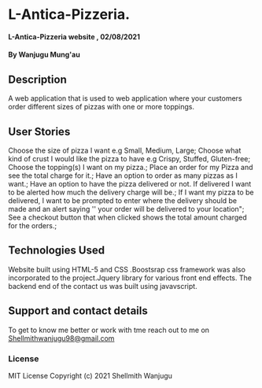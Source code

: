 # L-Antica-Pizzeria.
#### L-Antica-Pizzeria website , 02/08/2021
#### By **Wanjugu Mung'au**
## Description
A web application that is used to web application where your customers order different sizes of pizzas with one or more toppings. 
## User Stories
Choose the size of pizza I want e.g Small, Medium, Large;
Choose what kind of crust I would like the pizza to have e.g Crispy, Stuffed, Gluten-free;
Choose the topping(s) I want on my pizza.;
Place an order for my Pizza and see the total charge for it.;
Have an option to order as many pizzas as I want.;
Have an option to have the pizza delivered or not.  If delivered I want to be alerted how much the delivery charge will be.;
If I want my pizza to be delivered, I want to be prompted to enter where the delivery should be made and an alert saying '' your order will be delivered to your location";
See a checkout button that when clicked shows the total amount charged for the orders.;

## Technologies Used
Website built using HTML-5 and CSS .Boostsrap css framework was also incorporated to the project.Jquery library for various front end effects.
The backend end of the  contact us was built using javavscript.
## Support and contact details
To get to know me better or work with tme reach out to me on Shellmithwanjugu98@gmail.com
### License

MIT License Copyright (c) 2021 Shellmith Wanjugu
  